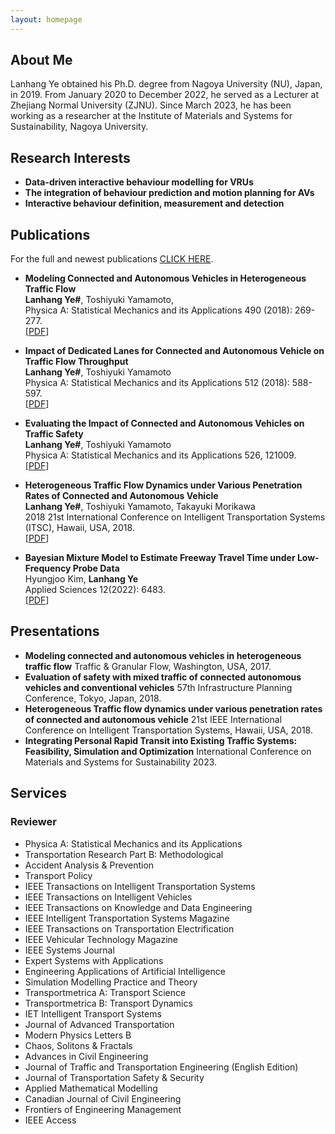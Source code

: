 ```yaml
---
layout: homepage
---
```


## About Me

Lanhang Ye obtained his Ph.D. degree from Nagoya University (NU), Japan, in 2019. From January 2020 to December 2022, he served as a Lecturer at Zhejiang Normal University (ZJNU). Since March 2023, he has been working as a researcher at the Institute of Materials and Systems for Sustainability, Nagoya University.

## Research Interests

- **Data-driven interactive behaviour modelling for VRUs** 
- **The integration of behaviour prediction and motion planning for AVs**
- **Interactive behaviour definition, measurement and  detection**

## Publications

For the full and newest publications [CLICK HERE](https://scholar.google.com/citations?user=3kXV9zcAAAAJ&hl=en). 

- **Modeling Connected and Autonomous Vehicles in Heterogeneous Traffic Flow**
  <br>
 **Lanhang Ye#**, Toshiyuki Yamamoto,
  <br>
  Physica A: Statistical Mechanics and its Applications 490 (2018): 269-277.
  <br>
  [[PDF](https://www.sciencedirect.com/science/article/pii/S0378437117307392)] 

- **Impact of Dedicated Lanes for Connected and Autonomous Vehicle on Traffic Flow Throughput**
  <br>
  **Lanhang Ye#**, Toshiyuki Yamamoto
  <br>
 Physica A: Statistical Mechanics and its Applications 512 (2018): 588-597.
  <br>
  [[PDF](https://www.sciencedirect.com/science/article/abs/pii/S0378437118310252)] 
  
- **Evaluating the Impact of Connected and Autonomous Vehicles on Traffic Safety**
  <br>
  **Lanhang Ye#**, Toshiyuki Yamamoto
  <br>
   Physica A: Statistical Mechanics and its Applications 526, 121009.
  <br>
  [[PDF](https://www.sciencedirect.com/science/article/abs/pii/S0378437119306181)]

- **Heterogeneous Traffic Flow Dynamics under Various Penetration Rates of Connected and Autonomous Vehicle**
  <br>
  **Lanhang Ye#**, Toshiyuki Yamamoto, Takayuki Morikawa
  <br>
  2018 21st International Conference on Intelligent Transportation Systems (ITSC), Hawaii, USA, 2018.
  <br>
  [[PDF](https://ieeexplore.ieee.org/abstract/document/8569975)]

- **Bayesian Mixture Model to Estimate Freeway Travel Time under Low-Frequency Probe Data**
  <br>
  Hyungjoo Kim, **Lanhang Ye**
  <br>
  Applied Sciences 12(2022): 6483.
  <br>
  [[PDF](https://www.mdpi.com/2076-3417/12/13/6483)]
  
## Presentations
- **Modeling connected and autonomous vehicles in heterogeneous traffic flow**  Traffic & Granular Flow, Washington, USA, 2017.
- **Evaluation of safety with mixed traffic of connected autonomous vehicles and conventional vehicles** 57th Infrastructure Planning Conference, Tokyo, Japan, 2018.
- **Heterogeneous Traffic flow dynamics under various penetration rates of connected and autonomous vehicle** 21st IEEE International Conference on Intelligent Transportation Systems, Hawaii, USA, 2018.
- **Integrating Personal Rapid Transit into Existing Traffic Systems: Feasibility, Simulation and Optimization** International Conference on Materials and Systems for Sustainability 2023.

## Services
### Reviewer
- Physica A: Statistical Mechanics and its Applications
- Transportation Research Part B: Methodological
- Accident Analysis & Prevention
- Transport Policy
- IEEE Transactions on Intelligent Transportation Systems
- IEEE Transactions on Intelligent Vehicles
- IEEE Transactions on Knowledge and Data Engineering
- IEEE Intelligent Transportation Systems Magazine
- IEEE Transactions on Transportation Electrification
- IEEE Vehicular Technology Magazine
- IEEE Systems Journal
- Expert Systems with Applications
- Engineering Applications of Artificial Intelligence  
- Simulation Modelling Practice and Theory
- Transportmetrica A: Transport Science  
- Transportmetrica B: Transport Dynamics
- IET Intelligent Transport Systems
- Journal of Advanced Transportation
- Modern Physics Letters B
- Chaos, Solitons & Fractals
- Advances in Civil Engineering
- Journal of Traffic and Transportation Engineering (English Edition)
- Journal of Transportation Safety & Security
- Applied Mathematical Modelling
- Canadian Journal of Civil Engineering
- Frontiers of Engineering Management
- IEEE Access


